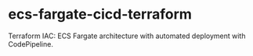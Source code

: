 # ecs-fargate-cicd-terraform
Terraform IAC: ECS Fargate architecture with automated deployment with CodePipeline. 
